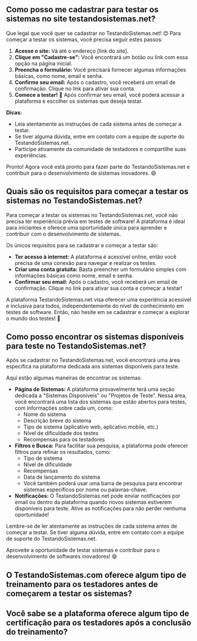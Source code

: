 ## Como posso me cadastrar para testar os sistemas no site testandosistemas.net?

Que legal que você quer se cadastrar no TestandoSistemas.net! 😊  Para começar a testar os sistemas, você precisa seguir estes passos:

1. **Acesse o site:** Vá até o endereço [link do site].
2. **Clique em "Cadastre-se":** Você encontrará um botão ou link com essa opção na página inicial.
3. **Preencha o formulário:** Você precisará fornecer algumas informações básicas, como nome, email e senha.
4. **Confirme seu email:** Após o cadastro, você receberá um email de confirmação. Clique no link para ativar sua conta.
5. **Comece a testar!** 🎉  Após confirmar seu email, você poderá acessar a plataforma e escolher os sistemas que deseja testar.

**Dicas:**

* Leia atentamente as instruções de cada sistema antes de começar a testar.
* Se tiver alguma dúvida, entre em contato com a equipe de suporte do TestandoSistemas.net.
* Participe ativamente da comunidade de testadores e compartilhe suas experiências.

Pronto! Agora você está pronto para fazer parte do TestandoSistemas.net e contribuir para o desenvolvimento de sistemas inovadores. 😄

## Quais são os requisitos para começar a testar os sistemas no TestandoSistemas.net?

Para começar a testar os sistemas no TestandoSistemas.net, você não precisa ter experiência prévia em testes de software!  A plataforma é ideal para iniciantes e oferece uma oportunidade única para aprender e contribuir com o desenvolvimento de sistemas. 

Os únicos requisitos para se cadastrar e começar a testar são:

* **Ter acesso à internet:**  A plataforma é acessível online, então você precisa de uma conexão para navegar e realizar os testes.
* **Criar uma conta gratuita:**  Basta preencher um formulário simples com informações básicas como nome, email e senha.
* **Confirmar seu email:**  Após o cadastro, você receberá um email de confirmação. Clique no link para ativar sua conta e começar a testar!

A plataforma TestandoSistemas.net visa oferecer uma experiência acessível e inclusiva para todos, independentemente do nível de conhecimento em testes de software.  Então, não hesite em se cadastrar e começar a explorar o mundo dos testes!  🎉 

## Como posso encontrar os sistemas disponíveis para teste no TestandoSistemas.net?

Após se cadastrar no TestandoSistemas.net, você encontrará uma área específica na plataforma dedicada aos sistemas disponíveis para teste.  

Aqui estão algumas maneiras de encontrar os sistemas:

* **Página de Sistemas:**  A plataforma provavelmente terá uma seção dedicada a "Sistemas Disponíveis" ou "Projetos de Teste".  Nessa área, você encontrará uma lista dos sistemas que estão abertos para testes, com informações sobre cada um, como:
    * Nome do sistema
    * Descrição breve do sistema
    * Tipo de sistema (aplicativo web, aplicativo mobile, etc.)
    * Nível de dificuldade dos testes
    * Recompensas para os testadores
* **Filtros e Busca:**  Para facilitar sua pesquisa, a plataforma pode oferecer filtros para refinar os resultados, como:
    * Tipo de sistema
    * Nível de dificuldade
    * Recompensas
    * Data de lançamento do sistema
    * Você também poderá usar uma barra de pesquisa para encontrar sistemas específicos por nome ou palavras-chave.
* **Notificações:**  O TestandoSistemas.net pode enviar notificações por email ou dentro da plataforma quando novos sistemas estiverem disponíveis para teste.  Ative as notificações para não perder nenhuma oportunidade!

Lembre-se de ler atentamente as instruções de cada sistema antes de começar a testar.  Se tiver alguma dúvida, entre em contato com a equipe de suporte do TestandoSistemas.net.  

Aproveite a oportunidade de testar sistemas e contribuir para o desenvolvimento de softwares inovadores! 😄

## O TestandoSistemas.com oferece algum tipo de treinamento para os testadores antes de começarem a testar os sistemas?


## Você sabe se a plataforma oferece algum tipo de certificação para os testadores após a conclusão do treinamento?